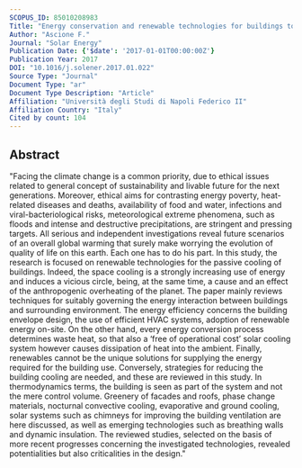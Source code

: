 ```yaml
---
SCOPUS_ID: 85010208983
Title: "Energy conservation and renewable technologies for buildings to face the impact of the climate change and minimize the use of cooling"
Author: "Ascione F."
Journal: "Solar Energy"
Publication Date: {'$date': '2017-01-01T00:00:00Z'}
Publication Year: 2017
DOI: "10.1016/j.solener.2017.01.022"
Source Type: "Journal"
Document Type: "ar"
Document Type Description: "Article"
Affiliation: "Università degli Studi di Napoli Federico II"
Affiliation Country: "Italy"
Cited by count: 104
---
```


## Abstract
"Facing the climate change is a common priority, due to ethical issues related to general concept of sustainability and livable future for the next generations. Moreover, ethical aims for contrasting energy poverty, heat-related diseases and deaths, availability of food and water, infections and viral-bacteriological risks, meteorological extreme phenomena, such as floods and intense and destructive precipitations, are stringent and pressing targets. All serious and independent investigations reveal future scenarios of an overall global warming that surely make worrying the evolution of quality of life on this earth. Each one has to do his part. In this study, the research is focused on renewable technologies for the passive cooling of buildings. Indeed, the space cooling is a strongly increasing use of energy and induces a vicious circle, being, at the same time, a cause and an effect of the anthropogenic overheating of the planet. The paper mainly reviews techniques for suitably governing the energy interaction between buildings and surrounding environment. The energy efficiency concerns the building envelope design, the use of efficient HVAC systems, adoption of renewable energy on-site. On the other hand, every energy conversion process determines waste heat, so that also a ‘free of operational cost’ solar cooling system however causes dissipation of heat into the ambient. Finally, renewables cannot be the unique solutions for supplying the energy required for the building use. Conversely, strategies for reducing the building cooling are needed, and these are reviewed in this study. In thermodynamics terms, the building is seen as part of the system and not the mere control volume. Greenery of facades and roofs, phase change materials, nocturnal convective cooling, evaporative and ground cooling, solar systems such as chimneys for improving the building ventilation are here discussed, as well as emerging technologies such as breathing walls and dynamic insulation. The reviewed studies, selected on the basis of more recent progresses concerning the investigated technologies, revealed potentialities but also criticalities in the design."

